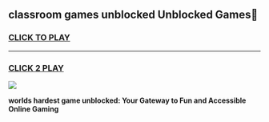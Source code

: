 
## classroom games unblocked Unblocked Games👋
<h3>
<a href="https://premium.freeplayer.one?title=classroom_games_unblocked&ref=16F">CLICK TO PLAY</a></h3>
<hr>

<h3>
<a href="https://premium.freeplayer.one?title=classroom_games_unblocked&ref=16F">CLICK 2 PLAY</a>
  
</h3>

<a href="https://premium.freeplayer.one?title=classroom_games_unblocked&ref=16F/"><img src="https://clearcache.store/games.png"></a>


**worlds hardest game unblocked: Your Gateway to Fun and Accessible Online Gaming**
